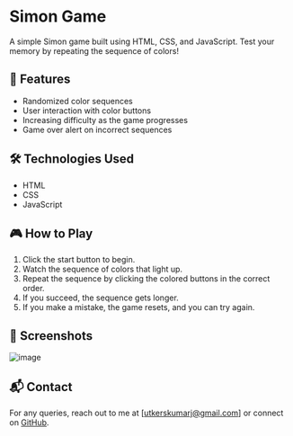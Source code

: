 # Simon Game

A simple Simon game built using HTML, CSS, and JavaScript. Test your memory by repeating the sequence of colors!

## 📌 Features
- Randomized color sequences
- User interaction with color buttons
- Increasing difficulty as the game progresses
- Game over alert on incorrect sequences

## 🛠️ Technologies Used
- HTML
- CSS
- JavaScript

## 🎮 How to Play
1. Click the start button to begin.
2. Watch the sequence of colors that light up.
3. Repeat the sequence by clicking the colored buttons in the correct order.
4. If you succeed, the sequence gets longer.
5. If you make a mistake, the game resets, and you can try again.

## 📸 Screenshots
![image](https://github.com/user-attachments/assets/12515a19-0147-4f58-8be9-8b41d0b0f788)




## 📬 Contact
For any queries, reach out to me at [utkerskumarj@gmail.com] or connect on [GitHub](https://github.com/UtkersJain).

